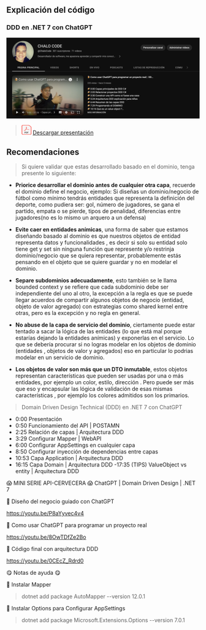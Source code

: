 ## Explicación del código 
### DDD en .NET 7 con ChatGPT

[![video-youtube](__doc__/miniatura.png)](https://youtu.be/0CEcZ_Rdrd0)


> <img src="__doc__/PDF-ICON.png" alt= “presentacion” width="25" height="25"> [Descargar presentación](__doc__/DDD-Presentacion.pdf)

## Recomendaciones

> Si quiere validar que estas desarrollado basado en el dominio, tenga presente lo siguiente:

- **Priorice  desarrollar el dominio antes de cualquier otra capa**, recuerde el dominio define el negocio, ejemplo: Si diseñas un dominio/negocio de fútbol como mínimo tendrás entidades que representa la definición del deporte, como pudiera ser: gol, número de jugadores, se gana el partido, empata o se pierde, tipos de penalidad, diferencias entre jugadores(no es lo mismo un arquero a un defensa)

- **Evite caer en entidades anímicas**, una forma de saber que estamos diseñando basado al dominio es que nuestros objetos de entidad representa datos y funcionalidades , es decir si solo su entidad solo tiene get y set sin ninguna función que represente y/o restrinja dominio/negocio que se quiera representar, probablemente estás pensando en el objeto que se quiere guardar y no en modelar el dominio.

- **Separe subdominios adecuadamente**, esto también se le llama bounded context y se refiere que cada subdominio debe ser independiente del uno al otro, la excepción a la regla es que se puede llegar acuerdos de compartir algunos objetos de negocio (entidad, objeto de valor agregado) con estrategias como shared kernel entre otras, pero es la excepción y no regla en general.


- **No abuse de la capa de servicio del dominio**, ciertamente puede estar tentado a sacar la lógica de las entidades (lo que está mal porque estarías dejando la entidades anímicas) y exponerlas en el servicio. Lo que se debería procurar si no logras modelar en los objetos de dominio (entidades , objetos de valor y agregados) eso en particular lo podrias modelar en un servicio de dominio.


- **Los objetos de valor son más que un DTO inmutable**, estos objetos representan características que pueden ser usadas por una o más entidades, por ejemplo un color, estilo, dirección . Pero puede ser más que eso y encapsular las lógica de validación de esas mismas características , por ejemplo los colores admitidos son los primarios.



> Domain Driven Design Technical (DDD) en .NET 7 con ChatGPT

- 0:00 Presentación 
- 0:50 Funcionamiento del API | POSTAMN
- 2:25 Relación de capas | Arquitectura DDD 
- 3:29 Configurar Mapper | WebAPI
- 6:00 Configurar AppSettings en cualquier capa
- 8:50 Configurar inyección de dependencias entre capas
- 10:53 Capa Application | Arquitectura DDD 
- 16:15 Capa Domain | Arquitectura DDD 
-17:35 (TIPS) ValueObject vs entity | Arquitectura DDD 

😱 MINI SERIE API-CERVECERA 😱 
ChatGPT | Domain Driven Design | .NET 7

🍺 Diseño del negocio guiado con ChatGPT

https://youtu.be/P8aYyvec4v4 

🍺 Como usar ChatGPT para programar un proyecto real

https://youtu.be/8OwTDfZe2Bo

🍺 Código final con arquitectura DDD

https://youtu.be/0CEcZ_Rdrd0

😋 Notas de ayuda 😋

🍺 Instalar Mapper
> dotnet add package AutoMapper --version 12.0.1

🍺 Instalar Options para Configurar AppSettings

> dotnet add package Microsoft.Extensions.Options --version 7.0.1
